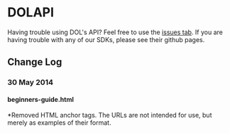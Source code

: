 DOLAPI
======

Having trouble using DOL's API?  Feel free to use the [issues tab](https://github.com/USDepartmentofLabor/DOLAPI/issues).  If you are having trouble with any of our SDKs, please see their github pages.

## Change Log

### 30 May 2014
#### beginners-guide.html 
*Removed HTML anchor tags. The URLs are not intended for use, but merely as examples of their format.